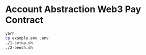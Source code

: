 # Account Abstraction Web3 Pay Contract

```bash
yarn
cp example.env .env
./1-setup.sh
./2-bench.sh
```